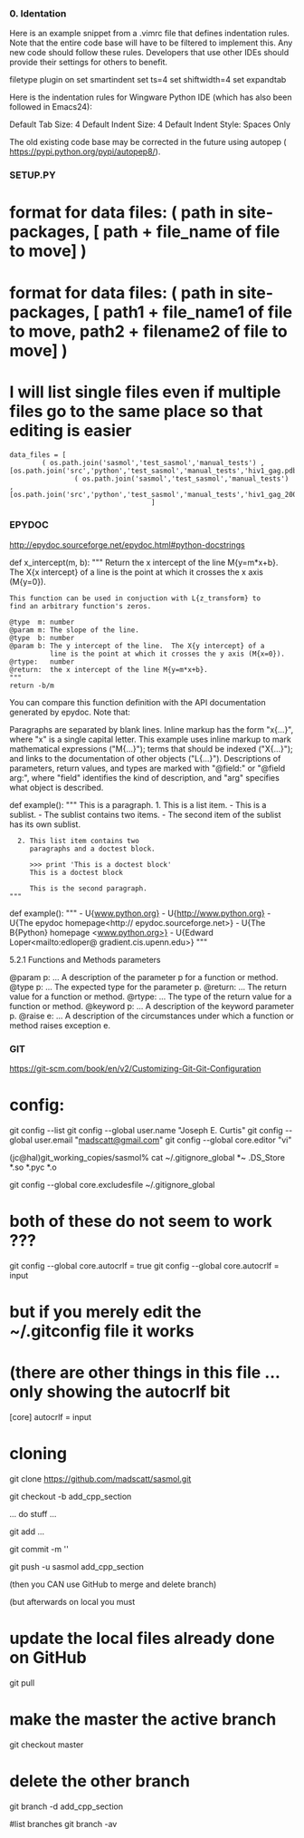
### 0. Identation

Here is an example snippet from a .vimrc file that defines indentation rules. Note that the entire code base will have to be filtered to implement this. Any new code should follow these rules. Developers that use other IDEs should provide their settings for others to benefit.

filetype plugin on
set smartindent
set ts=4
set shiftwidth=4
set expandtab

Here is the indentation rules for Wingware Python IDE (which has also been followed in Emacs24):

Default Tab Size: 4
Default Indent Size: 4
Default Indent Style: Spaces Only

The old existing code base may be corrected in the future using autopep ( https://pypi.python.org/pypi/autopep8/).

### SETUP.PY ###

# format for data files:  ( path in site-packages, [ path + file_name of file to move] )
# format for data files:  ( path in site-packages, [ path1 + file_name1 of file to move, path2 + filename2 of file to move] )
# I will list single files even if multiple files go to the same place so that editing is easier

    data_files = [
            ( os.path.join('sasmol','test_sasmol','manual_tests') , [os.path.join('src','python','test_sasmol','manual_tests','hiv1_gag.pdb')]),
                    ( os.path.join('sasmol','test_sasmol','manual_tests') , [os.path.join('src','python','test_sasmol','manual_tests','hiv1_gag_200_frames.dcd')])
                                       ]

### EPYDOC


http://epydoc.sourceforge.net/epydoc.html#python-docstrings


def x_intercept(m, b):
    """
    Return the x intercept of the line M{y=m*x+b}.  The X{x intercept}
    of a line is the point at which it crosses the x axis (M{y=0}).

    This function can be used in conjuction with L{z_transform} to
    find an arbitrary function's zeros.

    @type  m: number
    @param m: The slope of the line.
    @type  b: number
    @param b: The y intercept of the line.  The X{y intercept} of a
              line is the point at which it crosses the y axis (M{x=0}).
    @rtype:   number
    @return:  the x intercept of the line M{y=m*x+b}.
    """
    return -b/m

You can compare this function definition with the API documentation generated by epydoc. Note that:

Paragraphs are separated by blank lines.
Inline markup has the form "x{...}", where "x" is a single capital letter. This example uses inline markup to mark mathematical expressions ("M{...}"); terms that should be indexed ("X{...}"); and links to the documentation of other objects ("L{...}").
Descriptions of parameters, return values, and types are marked with "@field:" or "@field arg:", where "field" identifies the kind of description, and "arg" specifies what object is described.

def example():
    """
    This is a paragraph.
      1. This is a list item.
        - This is a sublist.
        - The sublist contains two
          items.
            - The second item of the
              sublist has its own sublist.

      2. This list item contains two
         paragraphs and a doctest block.

         >>> print 'This is a doctest block'
         This is a doctest block

         This is the second paragraph.
    """

def example():
    """
    - U{www.python.org}
    - U{http://www.python.org}
    - U{The epydoc homepage<http://
    epydoc.sourceforge.net>}
    - U{The B{Python} homepage
    <www.python.org>}
    - U{Edward Loper<mailto:edloper@
    gradient.cis.upenn.edu>}
    """

5.2.1   Functions and Methods parameters

@param p: ...
A description of the parameter p for a function or method.
@type p: ...
The expected type for the parameter p.
@return: ...
The return value for a function or method.
@rtype: ...
The type of the return value for a function or method.
@keyword p: ...
A description of the keyword parameter p.
@raise e: ...
A description of the circumstances under which a function or method raises exception e.



### GIT ###

https://git-scm.com/book/en/v2/Customizing-Git-Git-Configuration

# config:

git config --list
git config --global user.name "Joseph E. Curtis"
git config --global user.email "madscatt@gmail.com"
git config --global core.editor "vi"

(jc@hal)git_working_copies/sasmol% cat ~/.gitignore_global 
*~
.DS_Store
*.so
*.pyc
*.o

git config --global core.excludesfile ~/.gitignore_global 

# both of these do not seem to work ???

git config --global core.autocrlf = true
git config --global core.autocrlf = input

# but if you merely edit the ~/.gitconfig file it works
# (there are other things in this file ... only showing the autocrlf bit

[core]
    autocrlf = input

# cloning


git clone https://github.com/madscatt/sasmol.git


git checkout -b add_cpp_section

... do stuff ...

git add ...

git commit -m ''

git push -u sasmol add_cpp_section


(then you CAN use GitHub to merge and delete branch)

(but afterwards on local you must

# update the local files already done on GitHub
git pull

# make the master the active branch
git checkout master

# delete the other branch
git branch -d add_cpp_section

#list branches
git branch -av
     
